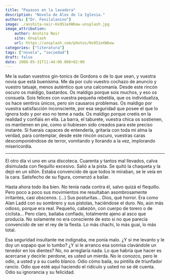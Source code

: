 ```yaml
---
title: "Payasos en la lavadora"
description: "Novela de Álex de la Iglesia."
authors: ["Dr. Fenilalanino"]
image: ./anshita-nair-Hs951eXWbow-unsplash.jpg
image_attribution:
    author: Anshita Nair
    site: Unsplash
    url: https://unsplash.com/photos/Hs951eXWbow
categories: ["literatura"]
tags: ["novela", "sociedad"]
draft: false
date: 2008-05-31T11:44:00.008+02:00
---
```


Me la sudan vuestros gin-tonics de Gordons o de lo que sean, y vuestra novia que está buenísima. Me da por culo vuestro cochazo de anuncio y vuestro tatuaje, menos auténtico que una calcomanía. Desde este rincón oscuro os maldigo, bastardos. Os maldigo porque sois muchos, y eso os consuela. Sois felices con vuestra pequeña rebeldía, que os individualiza, os hace sentiros únicos, pero sin causaros problemas. Os maldigo por vuestra satisfacción inconsciente, por esa seguridad que posee el que lo ignora todo y por eso no teme a nada. Os maldigo porque creéis en la realidad y confiáis en ella. La barra, el taburete, vuestra chica os sostienen, os mantienen en pie, como si hubiesen sido creados para este preciso instante. Si fuerais capaces de entenderla, gritaría con toda mi alma la verdad, para contemplar, desde este rincón oscuro, vuestras caras descomponiéndose de terror, vomitando y llorando a la vez, implorando misericordia.

---

El otro día vi uno en una discoteca. Cuarenta y tantos mal llevados, calva disimulada con flequillo excesivo. Salió a la pista. Se quitó la chaqueta y la dejó en un sillón. Estaba convencido de que todos le miraban, se le veía en la cara. Satisfecho de su figura, comenzó a bailar.

Hasta ahora todo iba bien. No tenía nada contra él, salvo quizá el flequillo. Pero poco a poco sus movimientos me resultaban asombrosamente irritantes, casi obscenos. (...) Sus posturitas... Dios, qué horror. Era como Alan Ladd con su sombrero y sus pistolas, haciéndose el duro. No, aún más odioso, porque era real. Pequeño, cabezón, con cuerpo de torero o de ciclista... Pero claro, bailaba confiado, totalmente ajeno al asco que producía. No solamente no era consciente de esto si no que parecía convencido de ser el rey de la fiesta. Lo más chachi, lo más guai, lo más total.

Esa seguridad insultante me indignaba, me ponía malo. ¿Y si me levanto y le doy un sopapo que lo tumbo? ¿Y si le arranco esa sonrisa clavándole un tenedor en los dientes? No, no arreglaría nada. Lo que habría que hacer es acercarse y decirle: perdone, es usted un mierda. No le conozco, pero le odio, a usted y a su cuello blanco. Odio cómo baila, su pintilla de triunfador rancio. Odio que esté aquí haciendo el ridículo y usted no se dé cuenta. Odio su ignorancia y su felicidad.
